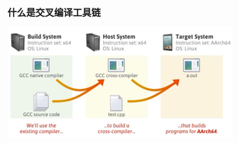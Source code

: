 
## 什么是交叉编译工具链
![image.png](https://raw.githubusercontent.com/KrealHtz/NoteImage/master/data/202412242205021.png)

